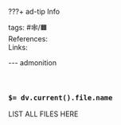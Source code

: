 ???+ ad-tip Info

tags: #🕸️/🟧️   
References:   
Links: 

--- admonition

<br>

### `$= dv.current().file.name`
 
LIST ALL FILES HERE